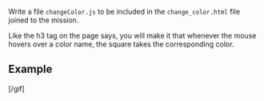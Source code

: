 Write a file `changeColor.js` to be included in the `change_color.html` file joined to the mission.

Like the h3 tag on the page says, you will make it that whenever the mouse hovers over a color name, the square takes the corresponding color.

## Example

[/gif]